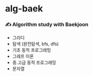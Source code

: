 # alg-baek
### ✍ Algorithm study with Baekjoon

- 그리디
- 탐색 (완전탐색, bfs, dfs)
- 기초 동적 프로그래밍
- 그래프 이론
- 중.고급 동적 프로그래밍
- 문자열
